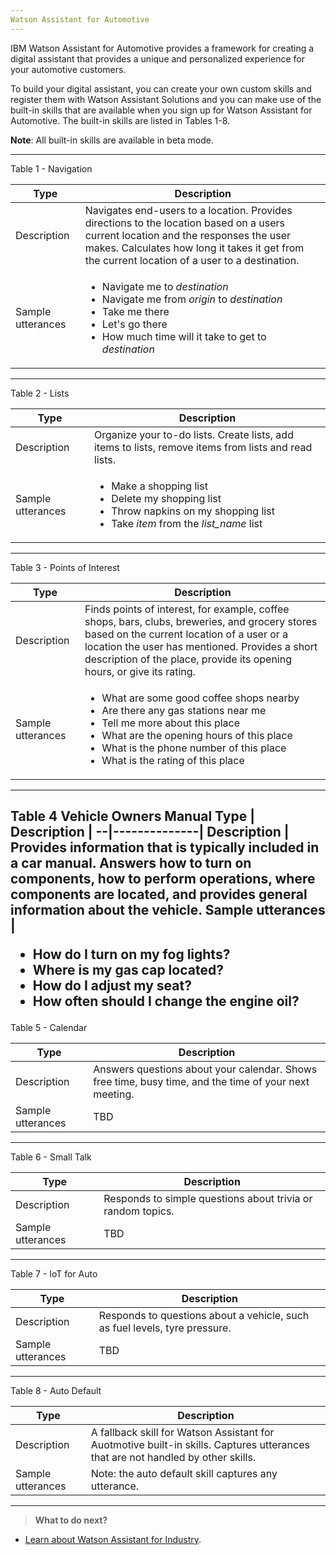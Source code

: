 ```yaml
---
Watson Assistant for Automotive
---
```

IBM Watson Assistant for Automotive provides a framework for creating a digital assistant that provides a unique and personalized experience for your automotive customers. 

To build your digital assistant, you can create your own custom skills and register them with Watson Assistant Solutions and you can make use of the built-in skills that are available when you sign up for Watson Assistant for Automotive.  The built-in skills are listed in Tables 1-8.

**Note**:  All built-in skills are available in beta mode.

---

Table 1 - Navigation

Type | Description  |
--|--------------|
Description | Navigates end-users to a location. Provides directions to the location based on a users current location and the responses the user makes.  Calculates how long it takes it get from the current location of a user to a destination.
Sample utterances | <ul><li>Navigate me to _destination_ </li><li>Navigate me from _origin_ to _destination_</li><li>Take me there</li><li>Let's go there</li><li>How much time will it take to get to _destination_</li></ul>
---

Table 2 - Lists

Type | Description | 
--|--------------|
Description | Organize your to-do lists.  Create lists, add items to lists, remove items from lists and read lists.
Sample utterances | <ul><li>Make a shopping list</li><li>Delete my shopping list</li><li>Throw napkins on my shopping list</li><li>Take _item_ from the _list_name_ list</li></ul>
---

Table 3 - Points of Interest 

Type | Description |
--|--------------|
Description | Finds points of interest, for example, coffee shops, bars, clubs, breweries, and grocery stores based on the current location of a user or a location the user has mentioned.  Provides a short description of the place, provide its opening hours, or give its rating.
Sample utterances | <ul><li>What are some good coffee shops nearby</li><li>Are there any gas stations near me</li><li>Tell me more about this place</li><li>What are the opening hours of this place</li><li>What is the phone number of this place</li><li>What is the rating of this place</li></ul>
---

Table 4 Vehicle Owners Manual
Type | Description | 
--|--------------|
Description | Provides information that is typically included in a car manual.  Answers how to turn on components, how to perform operations, where components are located, and provides general information about the vehicle.
Sample utterances | <ul><li>How do I turn on my fog lights? </li><li>Where is my gas cap located?</li><li>How do I adjust my seat?</li><li>How often should I change the engine oil?</li></ul>
---

Table 5 - Calendar

Type | Description |
--|--------------|
Description | Answers questions about your calendar. Shows free time, busy time, and the time of your next meeting.
Sample utterances | TBD
---

Table 6 - Small Talk

Type | Description |
--|--------------|
Description | Responds to simple questions about trivia or random topics.
Sample utterances | TBD
---

Table 7 - IoT for Auto

Type | Description |
--|--------------|
Description | Responds to questions about a vehicle, such as fuel levels, tyre pressure. 
Sample utterances | TBD
---

Table 8 - Auto Default

Type | Description |
--|--------------|
Description | A fallback skill for Watson Assistant for Auotmotive built-in skills.  Captures utterances that are not handled by other skills.  
Sample utterances | Note: the auto default skill captures any utterance.
---

> **What to do next?**<br/>
* [Learn about Watson Assistant for Industry]({{site.baseurl}}/flavour/industry).
